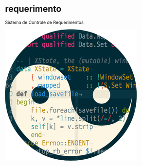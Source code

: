 requerimento
============

Sistema de Controle de Requerimentos

[![solarized dualmode](https://github.com/altercation/solarized/raw/master/img/solarized-yinyang.png)](#features)

